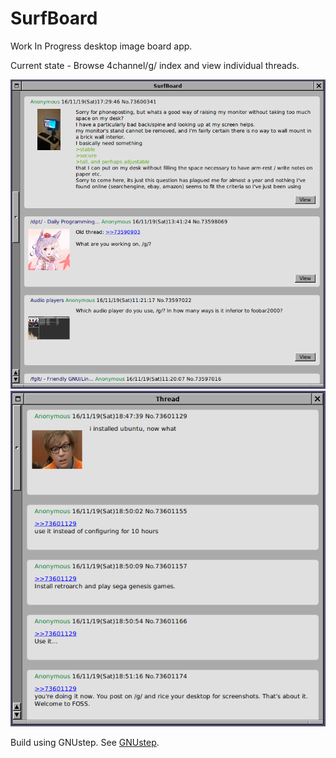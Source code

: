 # SurfBoard
Work In Progress desktop image board app.

Current state - Browse 4channel/g/ index and view individual threads.

![Board Index](/Screenshots/SurfBoard.png)
![Thread View](/Screenshots/Thread.png)

Build using GNUstep. See [GNUstep](http://www.gnustep.org/developers/documentation.html).
